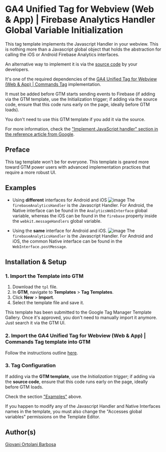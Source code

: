 # GA4 Unified Tag for Webview (Web & App) | Firebase Analytics Handler Global Variable Initialization
This tag template implements the Javascript Handler in your webview. This is nothing more than a Javascript global object that holds the abstraction for calling the iOS or Android Firebase Analytics interfaces.

An alternative way to implement it is via the [source code](https://github.com/giovaniortolani/ga4-unified-tag-for-webview-web-app-firebase-analytics-handler-global-variable-initialization/blob/main/source-code-es6-version.js) by your developers.

It's one of the required dependencies of the [GA4 Unified Tag for Webview (Web & App) | Commands Tag](https://github.com/giovaniortolani/ga4-unified-tag-for-webview-web-app-commands-tag) implementation.

It must be added before GTM starts sending events to Firebase (if adding via the GTM template, use the Initialization trigger; if adding via the source code, ensure that this code runs early on the page, ideally before GTM loads).

You don't need to use this GTM template if you add it via the source.

For more information, check the ["Implement JavaScript handler" section in the reference article from Google](https://firebase.google.com/docs/analytics/webview?platform=android#implement-javascript-handler).

## Preface
This tag template won't be for everyone. This template is geared more toward GTM power users with advanced implementation practices that require a more robust UI.

## Examples
- Using **different** interfaces for Android and iOS
  ![image](https://github.com/user-attachments/assets/d95c1fe9-b9b5-4c49-8ea6-3da1b37f0d90)
  The `firebaseAnalyticsHandler` is the Javascript Handler.
  For Android, the Native interface can be found in the `AnalyticsWebInterface` global variable, whereas the iOS can be found in the `firebase` property inside the `webkit.messageHandlers` global variable.

- Using the **same** interface for Android and iOS.
  ![image](https://github.com/user-attachments/assets/26c1f510-4be0-4945-a680-f856690b6616)
  The `firebaseAnalyticsHandler` is the Javascript Handler.
  For Android and iOS, the common Native interface can be found in the `WebInterface.postMessage`.

## Installation & Setup
### 1. Import the Template into GTM
1. Download the `tpl` file.
2. In **GTM**, navigate to **Templates** > **Tag Templates**.
3. Click **New** > **Import**.
4. Select the template file and save it.

This template has been submitted to the Google Tag Manager Template Gallery. Once it's approved, you don't need to manually import it anymore. Just search it via the GTM UI.

### 2. Import the **GA4 Unified Tag for Webview (Web & App) | Commands Tag** template into GTM
Follow the instructions outline [here](https://github.com/giovaniortolani/ga4-unified-tag-for-webview-web-app-commands-tag).

### 3. Tag Configuration
If adding via the **GTM template**, use the *Initialization trigger*; if adding via the **source code**, ensure that this code runs early on the page, ideally before GTM loads.

Check the section ["Examples"](#examples) above. 

If you happen to modify any of the Javascript Handler and Native Interfaces names in the template, you must also change the "Accesses global variables" permissions on the Template Editor.

## Author(s)
[Giovani Ortolani Barbosa](https://www.linkedin.com/in/giovani-ortolani-barbosa/)
